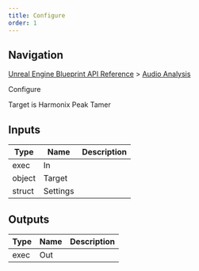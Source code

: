 ```yaml
---
title: Configure
order: 1
---
```

## Navigation

[Unreal Engine Blueprint API Reference](https://dev.epicgames.com/documentation/en-us/unreal-engine/BlueprintAPI) > [Audio Analysis](https://dev.epicgames.com/documentation/en-us/unreal-engine/BlueprintAPI/AudioAnalysis)

Configure

Target is Harmonix Peak Tamer

## Inputs

| Type | Name | Description |
| --- | --- | --- |
| exec | In |  |
| object | Target |  |
| struct | Settings |  |

## Outputs

| Type | Name | Description |
| --- | --- | --- |
| exec | Out |  |
